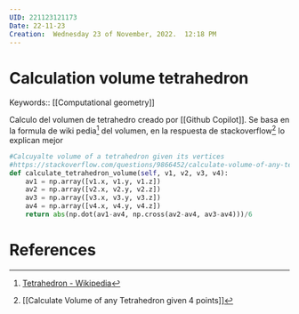 ```yaml
---
UID: 221123121173
Date: 22-11-23
Creation:  Wednesday 23 of November, 2022.  12:18 PM
---
```


# Calculation volume tetrahedron

Keywords:: [[Computational geometry]]

Calculo del volumen de tetrahedro creado por [[Github Copilot]]. Se basa en la formula de wiki pedia[^1] del volumen, en la respuesta de stackoverflow[^2] lo explican mejor

```python
#Calcuyalte volume of a tetrahedron given its vertices
#https://stackoverflow.com/questions/9866452/calculate-volume-of-any-tetrahedron-given-4-points
def calculate_tetrahedron_volume(self, v1, v2, v3, v4):
    av1 = np.array([v1.x, v1.y, v1.z])
	av2 = np.array([v2.x, v2.y, v2.z])
	av3 = np.array([v3.x, v3.y, v3.z])
	av4 = np.array([v4.x, v4.y, v4.z])
	return abs(np.dot(av1-av4, np.cross(av2-av4, av3-av4)))/6
```


# References

[^1]:[Tetrahedron - Wikipedia](https://en.wikipedia.org/wiki/Tetrahedron)
[^2]: [[Calculate Volume of any Tetrahedron given 4 points]]